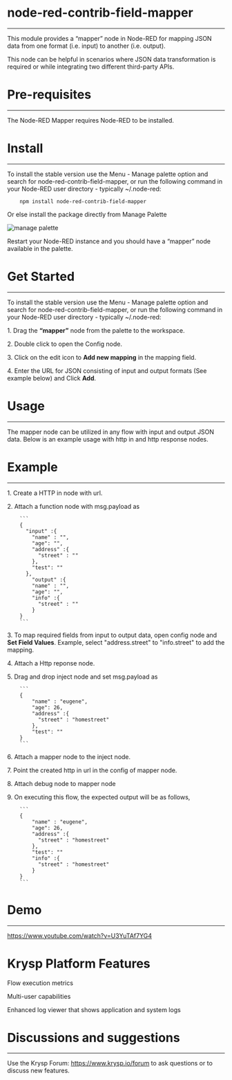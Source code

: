 
# node-red-contrib-field-mapper
-------

This module provides a “mapper” node in Node-RED for mapping JSON data from one format (i.e. input) to another (i.e. output).

This node can be helpful in scenarios where JSON data transformation is required or while integrating two different third-party APIs.

# Pre-requisites
-------

The Node-RED Mapper requires Node-RED to be installed.

# Install
-------

To install the stable version use the Menu - Manage palette option and search for node-red-contrib-field-mapper, or run the following command in your Node-RED user directory - typically ~/.node-red: 

        npm install node-red-contrib-field-mapper

Or else install the package directly from Manage Palette


<img src='https://static.node.iopulsedev.net/ManagePalette.png' alt='manage palette'>

Restart your Node-RED instance and you should have a “mapper” node available in the palette.

# Get Started
-------

To install the stable version use the Menu - Manage palette option and search for node-red-contrib-field-mapper, or run the following command in your Node-RED user directory - typically ~/.node-red: 

<p>1. Drag the <b>“mapper”</b> node from the palette to the workspace.</p>
<p>2. Double click to open the Config node.</p>
<p>3. Click on the edit icon to <b>Add new mapping</b> in the mapping field.</p>
<p>4. Enter the URL for JSON consisting of input and output formats (See example below) and Click <b>Add</b>.</p>

# Usage
-------

The mapper node can be utilized in any flow with input and output JSON data. Below is an example usage with http in and http response nodes.

# Example
-------

<p>1. Create a HTTP in node with url.</p>
<p>2. Attach a function node with msg.payload as </p>

        ```
        {
          "input" :{
            "name" : "",
            "age": "",
            "address" :{
              "street" : ""
            },
            "test": ""
          },
            "output" :{
            "name" : "",
            "age": "",
            "info" :{
              "street" : ""
            }
        }
        ```
        
<p>3. To map required fields from input to output data, open config node and <b>Set Field Values</b>. Example, select "address.street" to "info.street" to add the mapping.</p>
<p>4. Attach a Http reponse node.</p>
<p>5. Drag and drop inject node and set msg.payload as </p>

        ```
        {
            "name" : "eugene",
            "age": 26,
            "address" :{
              "street" : "homestreet"
            },
            "test": ""
        }
        ```
<p>6. Attach a mapper node to the inject node.</p>
<p>7. Point the created http in url in the config of mapper node.</p>
<p>8. Attach debug node to mapper node</p>
<p>9. On executing this flow, the expected output will be as follows,</p>

        ```
        {
            "name" : "eugene",
            "age": 26,
            "address" :{
              "street" : "homestreet"
            },
            "test": ""
            "info" :{
              "street" : "homestreet"
            }
        }
        ```
        

# Demo
-------

https://www.youtube.com/watch?v=U3YuTAf7YG4

# Krysp Platform Features
<p>Flow execution metrics</p>
<p>Multi-user capabilities</p>
<p>Enhanced log viewer that shows application and system logs</p>

# Discussions and suggestions
-------

Use the Krysp Forum: https://www.krysp.io/forum to ask questions or to discuss new features.

